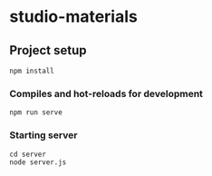 # studio-materials

## Project setup
```
npm install
```

### Compiles and hot-reloads for development
```
npm run serve
```

### Starting server 
```
cd server
node server.js
```
